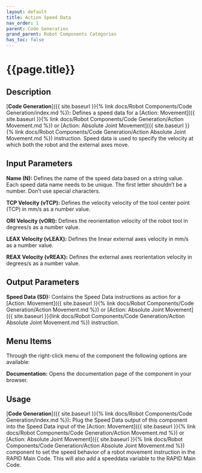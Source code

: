 ```yaml
---
layout: default
title: Action Speed Data
nav_order: 1
parent: Code Generation
grand_parent: Robot Components Categories
has_toc: false
---
```


# **{{page.title}}**

## **Description**

[**Code Generation**]({{ site.baseurl }}{% link docs/Robot Components/Code Generation/index.md %})**:** Defines a speed data for a [Action: Movement]({{ site.baseurl }}{% link docs/Robot Components/Code Generation/Action Movement.md %}) or [Action: Absolute Joint Movement]({{ site.baseurl }}{% link docs/Robot Components/Code Generation/Action Absolute Joint Movement.md %}) instruction. Speed data is used to specify the velocity at which both the robot and the external axes move. 

## **Input Parameters**

**Name (N):** Defines the name of the speed data based on a string value. Each speed data name needs to be unique. The first letter shouldn’t be a number. Don’t use special characters.

**TCP Velocity (vTCP):** Defines the velocity velocity of the tool center point (TCP) in mm/s as a number value.

**ORI Velocity (vORI):** Defines the reorientation velocity of the robot tool in degrees/s as a number value.

**LEAX Velocity (vLEAX):** Defines the linear external axes velocity in mm/s as a number value.

**REAX Velocity (vREAX):** Defines the external axes reorientation velocity in degrees/s as a number value.

## **Output Parameters**

**Speed Data (SD):** Contains the Speed Data instructions as action for a [Action: Movement]({{ site.baseurl }}{% link docs/Robot Components/Code Generation/Action Movement.md %}) or [Action: Absolute Joint Movement]({{ site.baseurl }}{link docs/Robot Components/Code Generation/Action Absolute Joint Movement.md %}) instruction.

## **Menu Items**

Through the right-click menu of the component the following options are available:

**Documentation:** Opens the documentation page of the component in your browser.

## **Usage**

[**Code Generation**]({{ site.baseurl }}{% link docs/Robot Components/Code Generation/index.md %})**:** Plug the Speed Data output of this component into the Speed Data input of the [Action: Movement]({{ site.baseurl }}{% link docs/Robot Components/Code Generation/Action Movement.md %}) or [Action: Absolute Joint Movement]({{ site.baseurl }}{% link docs/Robot Components/Code Generation/Action Absolute Joint Movement.md %}) component to set the speed behavior of a robot movement instruction in the RAPID Main Code. This will also add a speeddata variable to the RAPID Main Code.
